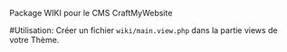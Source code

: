 Package WIKI pour le CMS CraftMyWebsite

#Utilisation:
Créer un fichier ```wiki/main.view.php``` dans la partie views de votre Thème.


